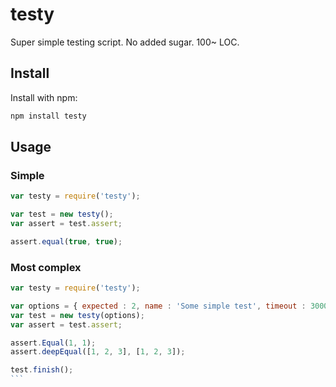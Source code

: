 # testy

Super simple testing script. No added sugar. 100~ LOC.


## Install

Install with npm:

``` bash
npm install testy
```

## Usage

### Simple

``` javascript
var testy = require('testy');

var test = new testy();
var assert = test.assert;

assert.equal(true, true);
```


### Most complex

```` javascript
var testy = require('testy');

var options = { expected : 2, name : 'Some simple test', timeout : 3000 };
var test = new testy(options);
var assert = test.assert;

assert.Equal(1, 1);
assert.deepEqual([1, 2, 3], [1, 2, 3]);

test.finish();
```